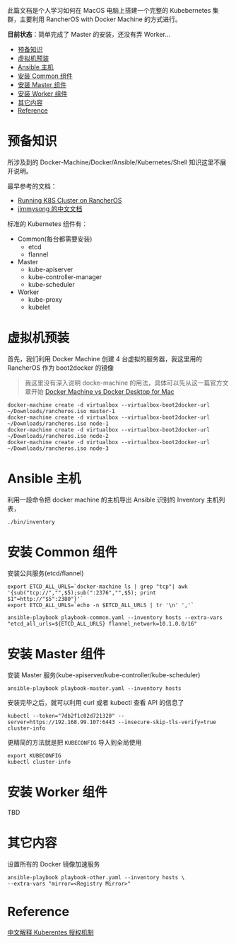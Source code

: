 此篇文档是个人学习如何在 MacOS 电脑上搭建一个完整的 Kubebernetes 集群，主要利用 RancherOS with Docker Machine 的方式进行。

**目前状态**：简单完成了 Master 的安装，还没有弄 Worker...


- [预备知识](#%e9%a2%84%e5%a4%87%e7%9f%a5%e8%af%86)
- [虚拟机预装](#%e8%99%9a%e6%8b%9f%e6%9c%ba%e9%a2%84%e8%a3%85)
- [Ansible 主机](#ansible-%e4%b8%bb%e6%9c%ba)
- [安装 Common 组件](#%e5%ae%89%e8%a3%85-common-%e7%bb%84%e4%bb%b6)
- [安装 Master 组件](#%e5%ae%89%e8%a3%85-master-%e7%bb%84%e4%bb%b6)
- [安装 Worker 组件](#%e5%ae%89%e8%a3%85-worker-%e7%bb%84%e4%bb%b6)
- [其它内容](#%e5%85%b6%e5%ae%83%e5%86%85%e5%ae%b9)
- [Reference](#reference)

# 预备知识

所涉及到的 Docker-Machine/Docker/Ansible/Kubernetes/Shell 知识这里不展开说明。

最早参考的文档：

- [Running K8S Cluster on RancherOS](https://medium.com/@imikushin/running-kubernetes-cluster-on-rancheros-b2bd1308eb6d)
- [jimmysong 的中文文档](https://jimmysong.io/kubernetes-handbook/concepts/)

标准的 Kubernetes 组件有：

- Common(每台都需要安装)
  - etcd
  - flannel
- Master
  - kube-apiserver
  - kube-controller-manager
  - kube-scheduler
- Worker
  - kube-proxy
  - kubelet

# 虚拟机预装

首先，我们利用 Docker Machine 创建 4 台虚拟的服务器，我这里用的 RancherOS 作为 boot2docker 的镜像

> 我这里没有深入说明 docke-machine 的用法，具体可以先从这一篇官方文章开始 [Docker Machine vs Docker Desktop for Mac](https://docs.docker.com/docker-for-mac/docker-toolbox/)

```shell
docker-machine create -d virtualbox --virtualbox-boot2docker-url ~/Downloads/rancheros.iso master-1
docker-machine create -d virtualbox --virtualbox-boot2docker-url ~/Downloads/rancheros.iso node-1
docker-machine create -d virtualbox --virtualbox-boot2docker-url ~/Downloads/rancheros.iso node-2
docker-machine create -d virtualbox --virtualbox-boot2docker-url ~/Downloads/rancheros.iso node-3
```

# Ansible 主机

利用一段命令把 docker machine 的主机导出 Ansible 识别的 Inventory 主机列表，

```shell
./bin/inventory
```

# 安装 Common 组件

安装公共服务(etcd/flannel)

```shell
export ETCD_ALL_URLS=`docker-machine ls | grep "tcp"| awk '{sub("tcp://","",$5);sub(":2376","",$5); print $1"=http://"$5":2380"}'`
export ETCD_ALL_URLS=`echo -n $ETCD_ALL_URLS | tr '\n' ','`

ansible-playbook playbook-common.yaml --inventory hosts --extra-vars "etcd_all_urls=${ETCD_ALL_URLS} flannel_network=10.1.0.0/16"
```

# 安装 Master 组件

安装 Master 服务(kube-apiserver/kube-controller/kube-scheduler)

```shell
ansible-playbook playbook-master.yaml --inventory hosts
```

安装完毕之后，就可以利用 curl 或者 kubectl 查看 API 的信息了

```shell
kubectl --token="7db2f1c02d721320" --server=https://192.168.99.107:6443 --insecure-skip-tls-verify=true cluster-info
```

更精简的方法就是把 `KUBECONFIG` 导入到全局使用

```
export KUBECONFIG
kubectl cluster-info
```

# 安装 Worker 组件

TBD

# 其它内容

设置所有的 Docker 镜像加速服务

```shell
ansible-playbook playbook-other.yaml --inventory hosts \
--extra-vars "mirror=<Registry Mirror>"
```

# Reference

[中文解释 Kuberentes 授权机制](https://zhangchenchen.github.io/2017/08/17/kubernetes-authentication-authorization-admission-control/)
